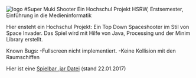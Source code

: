 ![logo](https://i.imgur.com/ciMkPVZ.png)
#Super Muki Shooter
Ein Hochschul Projekt
HSRW, Erstsemester, Einführung in die Medieninformatik

Hier ensteht ein Hochschul Projekt: Ein Top Down Spaceshooter im Stil von Space Invader.
Das Spiel wird mit Hilfe von Java, Processing und der Minim Library erstellt.

Known Bugs:
-Fullscreen nicht implementiert.
-Keine Kollision mit den Raumschiffen

Hier ist eine [Spielbar .jar Datei](https://drive.google.com/file/d/0BzaF9Jwf_FFpa1RPSHROdFJ0dk0/view?usp=sharing) (stand 22.01.2017)

